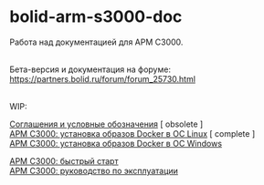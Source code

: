 # bolid-arm-s3000-doc

Работа над документацией для АРМ С3000.
<br />
<br />



Бета-версия и документация на форуме:
<br />
https://partners.bolid.ru/forum/forum_25730.html
<br />
<br />



WIP:
<br />

[Соглашения и условные обозначения](conventions.md) [ obsolete ]
<br />
[АРМ С3000: установка образов Docker в ОС Linux](docker-linux.md) [ complete ]
<br />
[АРМ С3000: установка образов Docker в ОС Windows](docker-windows.md)

[АРМ С3000: быстрый старт](quick-start.md)
<br />
[АРМ С3000: руководство по эксплуатации](ug/ug.md)
